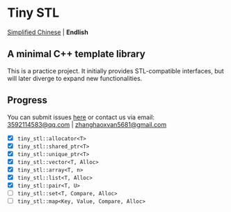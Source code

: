 # Tiny STL  

[Simplified Chinese](../README.md) | **Endlish**


## A minimal C++ template library  
This is a practice project. It initially provides STL-compatible interfaces, but will later diverge to expand new functionalities.  


## Progress  
You can submit issues [here](https://github.com/zhanghaoxvan/tiny-stl/issues) or contact us via email:  
<3592114583@qq.com> | <zhanghaoxvan5681@gmail.com>  


- [x] `tiny_stl::allocator<T>`  
- [x] `tiny_stl::shared_ptr<T>`  
- [x] `tiny_stl::unique_ptr<T>`  
- [x] `tiny_stl::vector<T, Alloc>`  
- [x] `tiny_stl::array<T, n>`  
- [x] `tiny_stl::list<T, Alloc>`  
- [x] `tiny_stl::pair<T, U>`  
- [ ] `tiny_stl::set<T, Compare, Alloc>`  
- [ ] `tiny_stl::map<Key, Value, Compare, Alloc>`  
